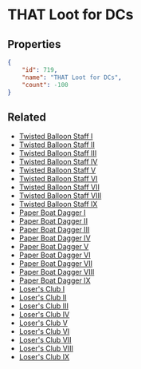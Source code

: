 # THAT Loot for DCs

<no description available>

## Properties

```json
{
    "id": 719,
    "name": "THAT Loot for DCs",
    "count": -100
}
```

## Related

- [Twisted Balloon Staff I](../items/20594-twisted-balloon-staff-i.md)
- [Twisted Balloon Staff II](../items/20595-twisted-balloon-staff-ii.md)
- [Twisted Balloon Staff III](../items/20596-twisted-balloon-staff-iii.md)
- [Twisted Balloon Staff IV](../items/20597-twisted-balloon-staff-iv.md)
- [Twisted Balloon Staff V](../items/20598-twisted-balloon-staff-v.md)
- [Twisted Balloon Staff VI](../items/20599-twisted-balloon-staff-vi.md)
- [Twisted Balloon Staff VII](../items/20600-twisted-balloon-staff-vii.md)
- [Twisted Balloon Staff VIII](../items/20601-twisted-balloon-staff-viii.md)
- [Twisted Balloon Staff IX](../items/20602-twisted-balloon-staff-ix.md)
- [Paper Boat Dagger I](../items/20603-paper-boat-dagger-i.md)
- [Paper Boat Dagger II](../items/20604-paper-boat-dagger-ii.md)
- [Paper Boat Dagger III](../items/20605-paper-boat-dagger-iii.md)
- [Paper Boat Dagger IV](../items/20606-paper-boat-dagger-iv.md)
- [Paper Boat Dagger V](../items/20607-paper-boat-dagger-v.md)
- [Paper Boat Dagger VI](../items/20608-paper-boat-dagger-vi.md)
- [Paper Boat Dagger VII](../items/20609-paper-boat-dagger-vii.md)
- [Paper Boat Dagger VIII](../items/20610-paper-boat-dagger-viii.md)
- [Paper Boat Dagger IX](../items/20611-paper-boat-dagger-ix.md)
- [Loser's Club I](../items/20612-loser-s-club-i.md)
- [Loser's Club II](../items/20613-loser-s-club-ii.md)
- [Loser's Club III](../items/20614-loser-s-club-iii.md)
- [Loser's Club IV](../items/20615-loser-s-club-iv.md)
- [Loser's Club V](../items/20616-loser-s-club-v.md)
- [Loser's Club VI](../items/20617-loser-s-club-vi.md)
- [Loser's Club VII](../items/20618-loser-s-club-vii.md)
- [Loser's Club VIII](../items/20619-loser-s-club-viii.md)
- [Loser's Club IX](../items/20620-loser-s-club-ix.md)

